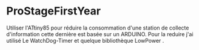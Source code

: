 # ProStageFirstYear
Utiliser l'ATtiny85 pour réduire la consommation d'une station de collecte d'information cette dernière est basée sur un ARDUINO.
Pour la reduire j'ai utilisé Le WatchDog-Timer et quelque bibliothèque LowPower .

